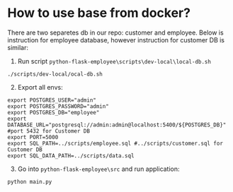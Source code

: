 # How to use base from docker?

There are two separetes db in our repo: customer and employee. Below is instruction for employee database, however instruction for customer DB is similar:

1. Run script `python-flask-employee\scripts\dev-local\local-db.sh`
```
./scripts/dev-local/ocal-db.sh
```

2. Export all envs:
```
export POSTGRES_USER="admin"
export POSTGRES_PASSWORD="admin"
export POSTGRES_DB="employee"
export DATABASE_URL="postgresql://admin:admin@localhost:5400/${POSTGRES_DB}" #port 5432 for Customer DB
export PORT=5000
export SQL_PATH=../scripts/employee.sql #../scripts/customer.sql for Customer DB
export SQL_DATA_PATH=../scripts/data.sql
```

3. Go into `python-flask-employee\src` and run application:
```
python main.py
```